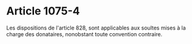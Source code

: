 # Article 1075-4

Les dispositions de l'article 828, sont applicables aux soultes mises à la charge des donataires, nonobstant toute convention contraire.
